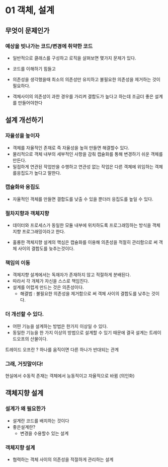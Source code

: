# 01 객체, 설계

## 무엇이 문제인가

### 예상을 빗나가는 코드/변경에 취약한 코드

- 일반적으로 클래스를 구성하고 로직을 살펴보면 몇가지 문제가 있다.
- 코드를 이해하기 힘들고
- 의존성을 생각했을때 최소의 의존성만 유지하고 불필요한 의존성을 제거하는 것이 필요하다.

- 객체사이의 의존성이 과한 경우를 가리켜 결합도가 높다고 하는데 조금더 좋은 설계를 만들어야한다

## 설계 개선하기

### 자율성을 높이자

- 객체를 자율적인 존재로  즉 자율성을 높혀 만들면 해결할수 있다.
- 물리적으로 객체 내부의 세부적인 사항을 감춰 캡슐화를 통해 변경하기 쉬운 객체를 만든다.
- 밀접하게 연관된 작업만을 수행하고 연관성 없는 작업은 다른 객체에 위임하는 객체를응집도가 높다고 말한다.

### 캡슐화와 응집도

- 자율적인 객체를 만들면 결합도를 낮출 수 있을 뿐더러 응집도를 높일 수 있다.

### 절차지향과 객체지향

- 데이터와 프로세스가 동일한 모듈 내부에 위치하도록 프로그래밍하는 방식을 객체지향 프로그래밍이라고 한다.

- 훌륭한 객체지향 설계의 핵심은 캡슐화를 이용해 의존성을 적절히 관리함으로 써 객체 사이의 결합도를 늦추는것이다.

### 책임의 이동

- 객체지향 설계에서는 독재자가 존재하지 않고 적절하게 분배된다.
- 따라서 각 개체가 자신을  스스로 책임진다.
- 설계를 어렵게 만드는 것은 의존성이다.
  - 해결법 : 불필요한 의존성을 제거함으로 써 객체 사이의 결합도를 낮추는 것이다.

### 더 개선할 수 있다.

- 어떤 기능을 설계하는 방법은 한가지 이상일 수 있다.
- 동일한 기능을 한 가지 이상의 방법으로 설계할 수 있기 때문에 결국 설계는 트레이드오프의 산물이다.

트레이드 오프란 ? 하나를 움직이면 다른 하나가 반대되는 관계

### 그래, 거짓말이다!

현실에서 수동적 존재는 객체에서 능동적이고 자율적으로 바뀜 (의인화)

## 객체지향 설계

### 설계가 왜 필요한가

- 설계란 코드를 배치하는 것이다
- 좋은설계란?
  - 변경을 수용할수 있는 설계

### 객체지향 설계

- 협력하는 객체 사이의 의존성을 적절하게 관리하는 설계